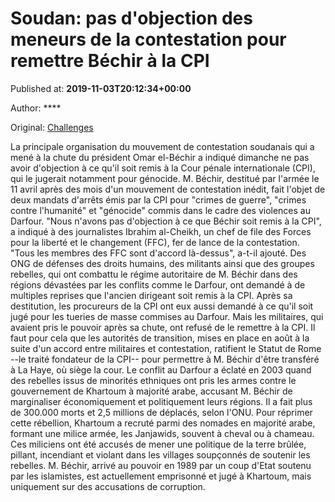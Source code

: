 
# Soudan: pas d'objection des meneurs de la contestation pour remettre Béchir à la CPI

Published at: **2019-11-03T20:12:34+00:00**

Author: ****

Original: [Challenges](https://www.challenges.fr/monde/soudan-pas-d-objection-des-meneurs-de-la-contestation-pour-remettre-bechir-a-la-cpi_682992)

La principale organisation du mouvement de contestation soudanais qui a mené à la chute du président Omar el-Béchir a indiqué dimanche ne pas avoir d'objection à ce qu'il soit remis à la Cour pénale internationale (CPI), qui le jugerait notamment pour génocide.
M. Béchir, destitué par l'armée le 11 avril après des mois d'un mouvement de contestation inédit, fait l'objet de deux mandats d'arrêts émis par la CPI pour "crimes de guerre", "crimes contre l'humanité" et "génocide" commis dans le cadre des violences au Darfour.
"Nous n'avons pas d'objection à ce que Béchir soit remis à la CPI", a indiqué à des journalistes Ibrahim al-Cheikh, un chef de file des Forces pour la liberté et le changement (FFC), fer de lance de la contestation.
"Tous les membres des FFC sont d'accord là-dessus", a-t-il ajouté.
Des ONG de défenses des droits humains, des militants ainsi que des groupes rebelles, qui ont combattu le régime autoritaire de M. Béchir dans des régions dévastées par les conflits comme le Darfour, ont demandé à de multiples reprises que l'ancien dirigeant soit remis à la CPI.
Après sa destitution, les procureurs de la CPI ont eux aussi demandé à ce qu'il soit jugé pour les tueries de masse commises au Darfour.
Mais les militaires, qui avaient pris le pouvoir après sa chute, ont refusé de le remettre à la CPI.
Il faut pour cela que les autorités de transition, mises en place en août à la suite d'un accord entre militaires et contestation, ratifient le Statut de Rome --le traité fondateur de la CPI-- pour permettre à M. Béchir d'être transféré à La Haye, où siège la cour.
Le conflit au Darfour a éclaté en 2003 quand des rebelles issus de minorités ethniques ont pris les armes contre le gouvernement de Khartoum à majorité arabe, accusant M. Béchir de marginaliser économiquement et politiquement leurs régions. Il a fait plus de 300.000 morts et 2,5 millions de déplacés, selon l'ONU.
Pour réprimer cette rébellion, Khartoum a recruté parmi des nomades en majorité arabe, formant une milice armée, les Janjawids, souvent à cheval ou à chameau. Ces miliciens ont été accusés de mener une politique de la terre brûlée, pillant, incendiant et violant dans les villages soupçonnés de soutenir les rebelles.
M. Béchir, arrivé au pouvoir en 1989 par un coup d'Etat soutenu par les islamistes, est actuellement emprisonné et jugé à Khartoum, mais uniquement sur des accusations de corruption.
